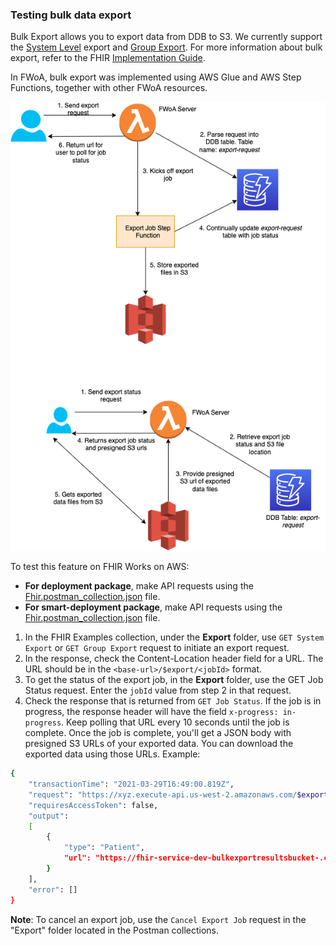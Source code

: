 ### Testing bulk data export

Bulk Export allows you to export data from DDB to S3. We currently support the [System Level](https://hl7.org/fhir/uv/bulkdata/export/index.html#endpoint---system-level-export) export and [Group Export](https://hl7.org/fhir/uv/bulkdata/export/index.html#endpoint---group-of-patients).
For more information about bulk export, refer to the FHIR [Implementation Guide](https://hl7.org/fhir/uv/bulkdata/export/index.html).

In FWoA, bulk export was implemented using AWS Glue and AWS Step Functions, together with other FWoA resources.

![bulkExport.png](./bulkExport.png)

To test this feature on FHIR Works on AWS:

- **For deployment package**, make API requests using the [Fhir.postman_collection.json](../deployment/postman/Fhir.postman_collection.json) file.
- **For smart-deployment package**, make API requests using the [Fhir.postman_collection.json](../smart-deployment/postman/FHIR_SMART.postman_collection.json) file.

1. In the FHIR Examples collection, under the **Export** folder, use `GET System Export` or `GET Group Export` request to initiate an export request.
2. In the response, check the Content-Location header field for a URL. The URL should be in the `<base-url>/$export/<jobId>` format.
3. To get the status of the export job, in the **Export** folder, use the GET Job Status request. Enter the `jobId` value from step 2 in that request.
4. Check the response that is returned from `GET Job Status`. If the job is in progress, the response header will have the field `x-progress: in-progress`. Keep polling that URL every 10 seconds until the job is complete. Once the job is complete, you'll get a JSON body with presigned S3 URLs of your exported data. You can download the exported data using those URLs.
   Example:

```sh
{
    "transactionTime": "2021-03-29T16:49:00.819Z",
    "request": "https://xyz.execute-api.us-west-2.amazonaws.com/$export?_outputFormat=ndjson&_since=1800-01-01T00%3A00%3A00.000Z&_type=Patient",
    "requiresAccessToken": false,
    "output":
    [
        {
            "type": "Patient",
            "url": "https://fhir-service-dev-bulkexportresultsbucket-.com/abc"
        }
    ],
    "error": []
}
```

**Note**: To cancel an export job, use the `Cancel Export Job` request in the "Export" folder located in the Postman collections.
